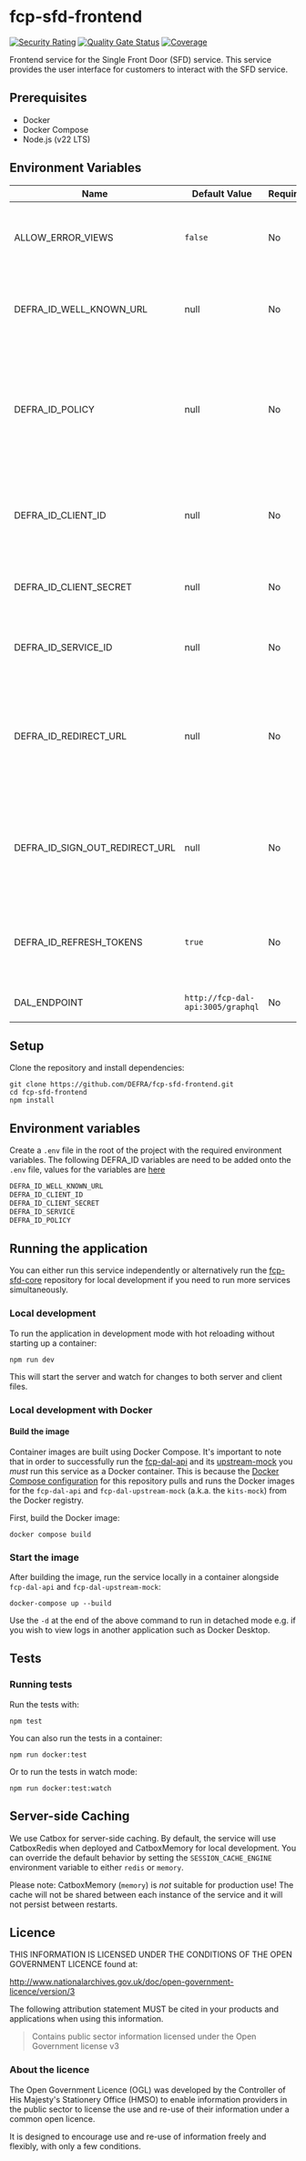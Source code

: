 # fcp-sfd-frontend

[![Security Rating](https://sonarcloud.io/api/project_badges/measure?project=DEFRA_fcp-sfd-frontend&metric=security_rating)](https://sonarcloud.io/summary/new_code?id=DEFRA_fcp-sfd-frontend)
[![Quality Gate Status](https://sonarcloud.io/api/project_badges/measure?project=DEFRA_fcp-sfd-frontend&metric=alert_status)](https://sonarcloud.io/summary/new_code?id=DEFRA_fcp-sfd-frontend)
[![Coverage](https://sonarcloud.io/api/project_badges/measure?project=DEFRA_fcp-sfd-frontend&metric=coverage)](https://sonarcloud.io/summary/new_code?id=DEFRA_fcp-sfd-frontend)

Frontend service for the Single Front Door (SFD) service. This service provides the user interface for customers to interact with the SFD service.

## Prerequisites

- Docker
- Docker Compose
- Node.js (v22 LTS)

## Environment Variables

| Name | Default Value | Required | Description |
| --- | --- | --- | --- |
| ALLOW_ERROR_VIEWS | `false` | No | Enable error route views in local development to inspect error pages |
| DEFRA_ID_WELL_KNOWN_URL | null | No | The Defra Identity well known URL - Readable endpoint for DefraId |
| DEFRA_ID_POLICY | null | No | The Defra Identity policy - Enables multiple microservices to share same DefraId active token (Must be the same for all FCP microservices) |
| DEFRA_ID_CLIENT_ID | null | No | The Defra Identity client ID - Unique code for identifying fcp-sfd-frontend |
| DEFRA_ID_CLIENT_SECRET | null | No | The Defra Identity client secret - client secret for fcp-sfd-frontend |
| DEFRA_ID_SERVICE_ID | null | No |The Defra Identity service ID - Service ID for SFD |
| DEFRA_ID_REDIRECT_URL | null | No | The Defra Identity redirect URl - URL of the page to be redirected immediatly after user has succesfully signed in |
| DEFRA_ID_SIGN_OUT_REDIRECT_URL | null | No | The Defra Identity sign out redirect URL - URL of the page to be redirected after user has succesfully signed out |
| DEFRA_ID_REFRESH_TOKENS | `true` | No | Defra Identity refresh tokens - Set to true to enable auto refresh of Defra Identity tokens |
| DAL_ENDPOINT | `http://fcp-dal-api:3005/graphql`| No | Data access layer (DAL) endpoint |

## Setup

Clone the repository and install dependencies:
```
git clone https://github.com/DEFRA/fcp-sfd-frontend.git
cd fcp-sfd-frontend
npm install
```

## Environment variables

Create a `.env` file in the root of the project with the required environment variables. 
The following DEFRA_ID variables are need to be added onto the `.env` file, values for the variables are [here](https://defra.sharepoint.com/teams/Team1974/FCP%20Front%20Door%20team/Forms/AllItems.aspx?id=%2Fteams%2FTeam1974%2FFCP%20Front%20Door%20team%2FTechnology%2FProtected%5FData&viewid=9296ac29%2D76a0%2D4373%2Db652%2Dd876b3b8e35f)
```bash
DEFRA_ID_WELL_KNOWN_URL
DEFRA_ID_CLIENT_ID
DEFRA_ID_CLIENT_SECRET
DEFRA_ID_SERVICE
DEFRA_ID_POLICY
```

## Running the application

You can either run this service independently or alternatively run the [fcp-sfd-core](https://github.com/DEFRA/fcp-sfd-core) repository for local development if you need to run more services simultaneously. 

### Local development

To run the application in development mode with hot reloading without starting up a container:
```
npm run dev
```
This will start the server and watch for changes to both server and client files.

### Local development with Docker

#### Build the image

Container images are built using Docker Compose. It's important to note that in order to successfully run the [fcp-dal-api](https://github.com/defra/fcp-dal-api) and its [upstream-mock](https://github.com/defra/fcp-dal-upstream-mock) you _must_ run this service as a Docker container. This is because the [Docker Compose configuration](./compose.yaml) for this repository pulls and runs the Docker images for the `fcp-dal-api` and `fcp-dal-upstream-mock` (a.k.a. the `kits-mock`) from the Docker registry.

First, build the Docker image:
```
docker compose build
```

### Start the image

After building the image, run the service locally in a container alongside `fcp-dal-api` and `fcp-dal-upstream-mock`:
```
docker-compose up --build
```
Use the `-d` at the end of the above command to run in detached mode e.g. if you wish to view logs in another application such as Docker Desktop.

## Tests

### Running tests

Run the tests with:
```
npm test
```

You can also run the tests in a container:
```
npm run docker:test
```
Or to run the tests in watch mode:
```
npm run docker:test:watch
```

## Server-side Caching

We use Catbox for server-side caching. By default, the service will use CatboxRedis when deployed and CatboxMemory for local development. You can override the default behavior by setting the `SESSION_CACHE_ENGINE` environment variable to either `redis` or `memory`.

Please note: CatboxMemory (`memory`) is _not_ suitable for production use! The cache will not be shared between each instance of the service and it will not persist between restarts.

## Licence

THIS INFORMATION IS LICENSED UNDER THE CONDITIONS OF THE OPEN GOVERNMENT LICENCE found at:

<http://www.nationalarchives.gov.uk/doc/open-government-licence/version/3>

The following attribution statement MUST be cited in your products and applications when using this information.

> Contains public sector information licensed under the Open Government license v3

### About the licence

The Open Government Licence (OGL) was developed by the Controller of His Majesty's Stationery Office (HMSO) to enable information providers in the public sector to license the use and re-use of their information under a common open licence.

It is designed to encourage use and re-use of information freely and flexibly, with only a few conditions.